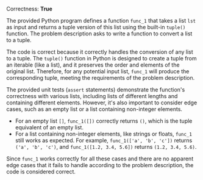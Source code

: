 Correctness: **True**

The provided Python program defines a function `func_1` that takes a list `lst` as input and returns a tuple version of this list using the built-in `tuple()` function. The problem description asks to write a function to convert a list to a tuple.

The code is correct because it correctly handles the conversion of any list to a tuple. The `tuple()` function in Python is designed to create a tuple from an iterable (like a list), and it preserves the order and elements of the original list. Therefore, for any potential input list, `func_1` will produce the corresponding tuple, meeting the requirements of the problem description.

The provided unit tests (`assert` statements) demonstrate the function's correctness with various lists, including lists of different lengths and containing different elements. However, it's also important to consider edge cases, such as an empty list or a list containing non-integer elements. 

- For an empty list `[]`, `func_1([])` correctly returns `()`, which is the tuple equivalent of an empty list.
- For a list containing non-integer elements, like strings or floats, `func_1` still works as expected. For example, `func_1(['a', 'b', 'c'])` returns `('a', 'b', 'c')`, and `func_1([1.2, 3.4, 5.6])` returns `(1.2, 3.4, 5.6)`.

Since `func_1` works correctly for all these cases and there are no apparent edge cases that it fails to handle according to the problem description, the code is considered correct.
